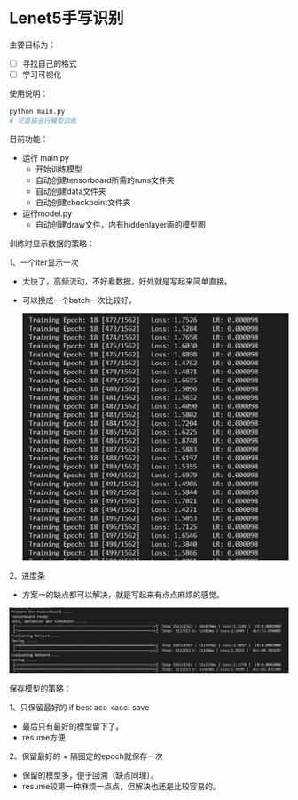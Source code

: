 # Lenet5手写识别

主要目标为：

- [ ] 寻找自己的格式
- [ ] 学习可视化

使用说明：

```python
python main.py 
# 可直接进行模型训练
```

目前功能：

- 运行 main.py  
  - 开始训练模型
  - 自动创建tensorboard所需的runs文件夹
  - 自动创建data文件夹
  - 自动创建checkpoint文件夹
- 运行model.py
  - 自动创建draw文件，内有hiddenlayer画的模型图







训练时显示数据的策略：

1、一个iter显示一次

- 太快了，高频流动，不好看数据，好处就是写起来简单直接。

- 可以换成一个batch一次比较好。

  ![image-20210605005324371](images\image-20210605005324371.png)

2、进度条

- 方案一的缺点都可以解决，就是写起来有点点麻烦的感觉。

![image-20210605005829373](images\image-20210605005829373.png)

保存模型的策略：

1、只保留最好的  if best acc <acc:  save

- 最后只有最好的模型留下了。
- resume方便





2、保留最好的 + 隔固定的epoch就保存一次

- 保留的模型多，便于回溯（缺点同理）。
- resume较第一种麻烦一点点，但解决也还是比较容易的。
